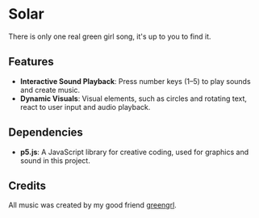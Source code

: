# Solar

There is only one real green girl song, it's up to you to find it.

## Features
- **Interactive Sound Playback**: Press number keys (1–5) to play sounds and create music.
- **Dynamic Visuals**: Visual elements, such as circles and rotating text, react to user input and audio playback.

## Dependencies
- **p5.js**: A JavaScript library for creative coding, used for graphics and sound in this project.

## Credits
All music was created by my good friend [greengrl](https://linktr.ee/vernalgrl).